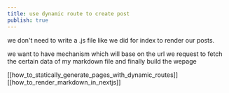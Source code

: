 ```yaml
---
title: use dynamic route to create post
publish: true
---
```


we don't need to write a .js file like we did for index to render our posts.

we want to have mechanism which will base on the url we request to fetch the certain data of my markdown file and finally build the wepage

[[how_to_statically_generate_pages_with_dynamic_routes]]
[[how_to_render_markdown_in_nextjs]]


